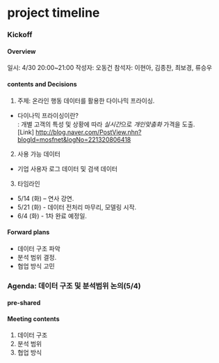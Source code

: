 # project timeline

### Kickoff
#### Overview
일시: 4/30 20:00~21:00
작성자: 오동건
참석자: 이현아, 김종찬, 최보경, 류승우

#### contents and Decisions
1. 주제: 온라인 행동 데이터를 활용한 다이나믹 프라이싱.  
- 다이나믹 프라이싱이란?  
: 개별 고객의 특성 및 상황에 따라 *실시간*으로 *개인맞춤화* 가격을 도출.  
[Link] http://blog.naver.com/PostView.nhn?blogId=mosfnet&logNo=221320806418

2. 사용 가능 데이터 
- 기업 사용자 로그 데이터 및 검색 데이터

3. 타임라인
- 5/14 (화) – 연사 강연.    
- 5/21 (화) - 데이터 전처리 마무리, 모델링 시작.  
- 6/4 (화) - 1차 완료 예정일.  

#### Forward plans
- 데이터 구조 파악
- 분석 범위 결정.
- 협업 방식 고민

### Agenda: 데이터 구조 및 분석범위 논의(5/4)

#### pre-shared
#### Meeting contents
1. 데이터 구조
2. 분석 범위
3. 협업 방식
